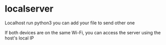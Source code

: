 # localserver
Localhost 
run python3
you can add your file to send other one 

If both devices are on the same Wi-Fi, you can access the server using the host's local IP
